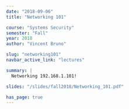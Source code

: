 ```yaml
---
date: "2018-09-06"
title: "Networking 101"

course: "Systems Security"
semester: "Fall"
year: 2018
author: "Vincent Bruno"

slug: "networking101"
navbar_active_link: "lectures"

summary: |
  Networking 192.168.1.101!

slides: "/slides/fall2018/Networking_101.pdf"

has_page: true
---
```



